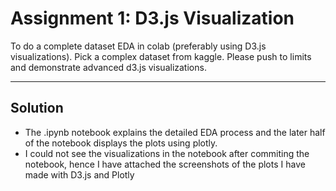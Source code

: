 # Assignment 1: D3.js Visualization

To do a complete dataset EDA in colab (preferably using D3.js visualizations). Pick a complex dataset from kaggle. Please push to limits and demonstrate advanced d3.js visualizations.
 
_______

## Solution

* The .ipynb notebook explains the detailed EDA process and the later half of the notebook displays the plots using plotly. 
* I could not see the visualizations in the notebook after commiting the notebook, hence I have attached the screenshots of the plots I have made with D3.js and Plotly
